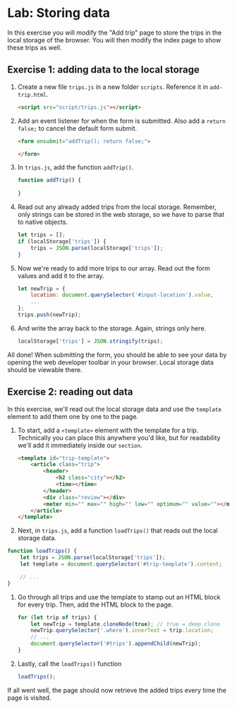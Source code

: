 # Lab: Storing data

In this exercise you will modify the "Add trip" page to store the trips in the local storage of the browser. You will then modify the index page to show these trips as well.

## Exercise 1: adding data to the local storage

1. Create a new file `trips.js` in a new folder `scripts`. Reference it in `add-trip.html`.
	```html
	<script src="script/trips.js"></script>
	```
1. Add an event listener for when the form is submitted. Also add a `return false;` to cancel the default form submit.
	```html
	<form onsubmit="addTrip(); return false;">

	</form>
	```
1. In `trips.js`, add the function `addTrip()`.
	```js
	function addTrip() {
		
	}
	```
1. Read out any already added trips from the local storage. Remember, only strings can be stored in the web storage, so we have to parse that to native objects.
	```js
	let trips = [];
	if (localStorage['trips']) {
		trips = JSON.parse(localStorage['trips']);
	}
	```
1. Now we're ready to add more trips to our array. Read out the form values and add it to the array.
	```js
	let newTrip = {
		location: document.querySelector('#input-location').value,
		...
	};
	trips.push(newTrip);
	```
1. And write the array back to the storage. Again, strings only here.
	```js
	localStorage['trips'] = JSON.stringify(trips);
	```

All done! When submitting the form, you should be able to see your data by opening the web developer toolbar in your browser. Local storage data should be viewable there.

## Exercise 2: reading out data

In this exercise, we'll read out the local storage data and use the `template` element to add them one by one to the page.

1. To start, add a `<template>` element with the template for a trip. Technically you can place this anywhere you'd like, but for readability we'll add it immediately inside our `section`.

	```html
	<template id="trip-template">
		<article class="trip">
			<header>
				<h2 class="city"></h2>
				<time></time>
			</header>
			<div class="review"></div>
			<meter min="" max="" high="" low="" optimum="" value=""></meter>
		</article>
	</template>
	```

1. Next, in `trips.js`, add a function `loadTrips()` that reads out the local storage data.

```js
function loadTrips() {
	let trips = JSON.parse(localStorage['trips']);
	let template = document.querySelector('#trip-template').content;

	// ...
}
```

1. Go through all trips and use the template to stamp out an HTML block for every trip. Then, add the HTML block to the page.
	```js
	for (let trip of trips) {
		let newTrip = template.cloneNode(true); // true = deep clone
		newTrip.querySelector('.where').innerText = trip.location;
		// ...
		document.querySelector('#trips').appendChild(newTrip);
	}
	```

1. Lastly, call the `loadTrips()` function
	```js
	loadTrips();
	```

If all went well, the page should now retrieve the added trips every time the page is visited.